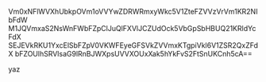 Vm0xNFlWVXhUbkpOVm1oVVYwZDRWRmxyWkc5V1ZteFZVVzVrVm1KR2NIbFdW
M1JQVmxaS2NsWnFWbFZpClJuQlFXVlJCZUdOck5VbGpSbHBUQ21KRldYcFdX
SEJEVkRKU1YxcElSbFZpV0VKWFEyeGFSVkZVVmxKTgpiVkl6V1ZSR2QxZFdX
bFZOUlhSRVlsaG9lRnBJWXpsUVVXOUxXak5hYkFvS2FtSnUKCnh5cA==

yaz